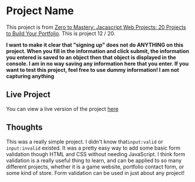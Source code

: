 # Project Name

This project is from [Zero to Mastery: Jacascript Web Projects: 20 Projects to Build Your Portfolio](https://academy.zerotomastery.io/p/javascript-projects).
This is project 12 / 20.

**I want to make it clear that "signing up" does not do ANYTHING on this project. When you fill in the information and click submit, the information you entered is saved to an object then that object is displayed in the console. I am in no way saving any information here that you enter. If you want to test this project, feel free to use dummy information! I am not capturing anything**

## Live Project

You can view a live version of the project [here](https://rperry99.github.io/form-validation/)

## Thoughts

This was a really simple project. I didn't know that`input:valid` or `input:invalid` existed. It was a pretty easy way to add some basic form validation though HTML and CSS without needing JavaScript. I think form validation is a really useful thing to learn, and can be applied to so many different projects, whether it is a game website, portfolio contact form, or some kind of store. Form validation can be used in just about any project!
